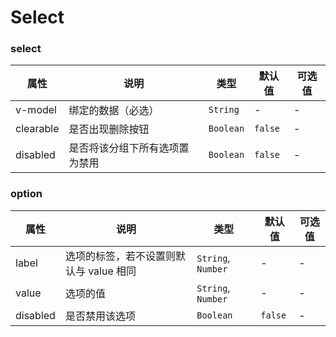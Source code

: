 # Select

<template>
    <coding
        title="基础"
        content="简单的select"
        :code="data"
    >
        <y-select v-model="a">
            <y-option value="1" label="a"></y-option>
            <y-option value="2" label="b"></y-option>
            <y-option value="3" label="c"></y-option>
        </y-select>
    </coding>
    <coding
        title="清除选项"
        content="在y-select中，设定clearable值，即可显示清除按钮"
        :code="data1"
    >
        <y-select v-model="b" clearable>
            <y-option value="1" label="a"></y-option>
            <y-option value="2" label="b"></y-option>
            <y-option value="3" label="c"></y-option>
        </y-select>
    </coding>
    <coding
        title="禁用选项"
        content="在y-option中，设定disabled值，即可禁用改选项"
        :code="data2"
    >
        <y-select v-model="c">
            <y-option value="1" label="a" disabled></y-option>
            <y-option value="2" label="b"></y-option>
            <y-option value="3" label="c"></y-option>
        </y-select>
    </coding>
    <coding
        title="禁用select"
        content="在y-select中，设定disabled值，即可禁用改选项"
        :code="data2"
    >
        <y-select v-model="c" disabled>
            <y-option value="1" label="a" disabled></y-option>
            <y-option value="2" label="b"></y-option>
            <y-option value="3" label="c"></y-option>
        </y-select>
    </coding>
</template>
<script>
export default {
    data(){
        return {
            a:"1",
            b:"",
            c:"",
data:
`<y-select v-model="value">
    <y-option value="1" label="a"></y-option>
    <y-option value="2" label="b"></y-option>
    <y-option value="3" label="c"></y-option>
</y-select>`,
data1:
`<y-select v-model="value"  clearable>
    <y-option value="a" label="a"></y-option>
    <y-option value="b" label="b"></y-option>
    <y-option value="c" label="c"></y-option>
</y-select>`,
data2:
`<y-select v-model="value" disabled>
    <y-option value="a" label="a" disabled></y-option>
    <y-option value="b" label="b"></y-option>
    <y-option value="c" label="c"></y-option>
</y-select>`
        }
    }
}
</script>

### select

|    属性   |              说明              |    类型   | 默认值  | 可选值 |
| --------- | ------------------------------ | --------- | ------- | ------ |
| v-model   | 绑定的数据（必选）             | `String`  | -       | -      |
| clearable | 是否出现删除按钮               | `Boolean` | `false` | -      |
| disabled  | 是否将该分组下所有选项置为禁用 | `Boolean` | `false` | -      |

### option

|   属性   |                   说明                  |        类型        | 默认值  | 可选值 |
| -------- | --------------------------------------- | ------------------ | ------- | ------ |
| label    | 选项的标签，若不设置则默认与 value 相同 | `String`, `Number` | -       | -      |
| value    | 选项的值                                | `String`, `Number` | -       | -      |
| disabled | 是否禁用该选项                          | `Boolean`          | `false` | -      |